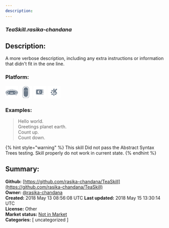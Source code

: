 ```yaml
---
description: 
---
```


### _TeaSkill.rasika-chandana_  
## Description:  
A more verbose description, including any extra instructions or
information that didn't fit in the one line.  
  
  
### Platform:  
 ![Mark I](../.gitbook/assets/mark-1-icon.png)  ![Mark II](../.gitbook/assets/mark-2-icon.png)  ![Picroft](../.gitbook/assets/picroft-icon.png)  ![plasmoid](../.gitbook/assets/kde.png)   
### Examples:  
> Hello world.  
> Greetings planet earth.  
> Count up.  
> Count down.  
  
{% hint style="warning" %}
This skill Did not pass the Abstract Syntax Trees testing. Skill properly do not work in current state.
{% endhint %}
  
## Summary:  
**Github:** [https://github.com/rasika-chandana/TeaSkill](https://github.com/rasika-chandana/TeaSkill)  
**Owner:** [@rasika-chandana](https://github.com/rasika-chandana)  
**Created:** 2018 May 13 08:56:08 UTC  **Last updated:** 2018 May 15 13:30:14 UTC  
**License:** Other  
**Market status:** [Not in Market](https://market.mycroft.ai/skill/)  
**Categories:** [ uncategorized ]   
